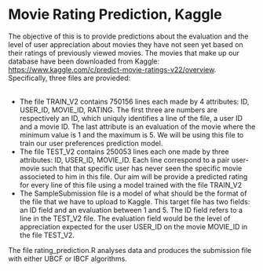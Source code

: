 # Movie Rating Prediction, Kaggle

The objective of this is to provide predictions about the evaluation and the level of user appreciation about movies they have not seen yet based on their ratings of previously viewed movies. The movies that make up our database have been downloaded from Kaggle: https://www.kaggle.com/c/predict-movie-ratings-v22/overview.  
Specifically, three files are provieded:  
 
- The file TRAIN_V2 contains 750156 lines each made by 4 attributes: ID, USER_ID, MOVIE_ID, RATING. The first three are
numbers are respectively an ID, which uniquly identifies a line of the file, a user ID and a movie ID. The last attribute is an evaluation of the movie where the minimum value is 1 and the maximum is 5. We will be using this file to train our user preferences prediction model.  
- The file TEST_V2 contains 250053 lines each one made by three attributes: ID, USER_ID, MOVIE_ID. Each line correspond to a pair user-movie such that that specific user has never seen the specific movie associeted to him in this file. Our aim will be provide a predicted rating for every line of this file using a model trained with the file TRAIN_V2
- The SampleSubmission file is a model of what should be the format of the file that we have to upload to Kaggle. This target file has two fields: an ID field and an evaluation between 1 and 5. The ID field refers to a line in the TEST_V2 file. The evaluation field would be the level of appreciation expected for the user USER_ID on the movie MOVIE_ID in the file TEST_V2.

The file rating_prediction.R analyses data and produces the submission file with either UBCF or IBCF algorithms.
